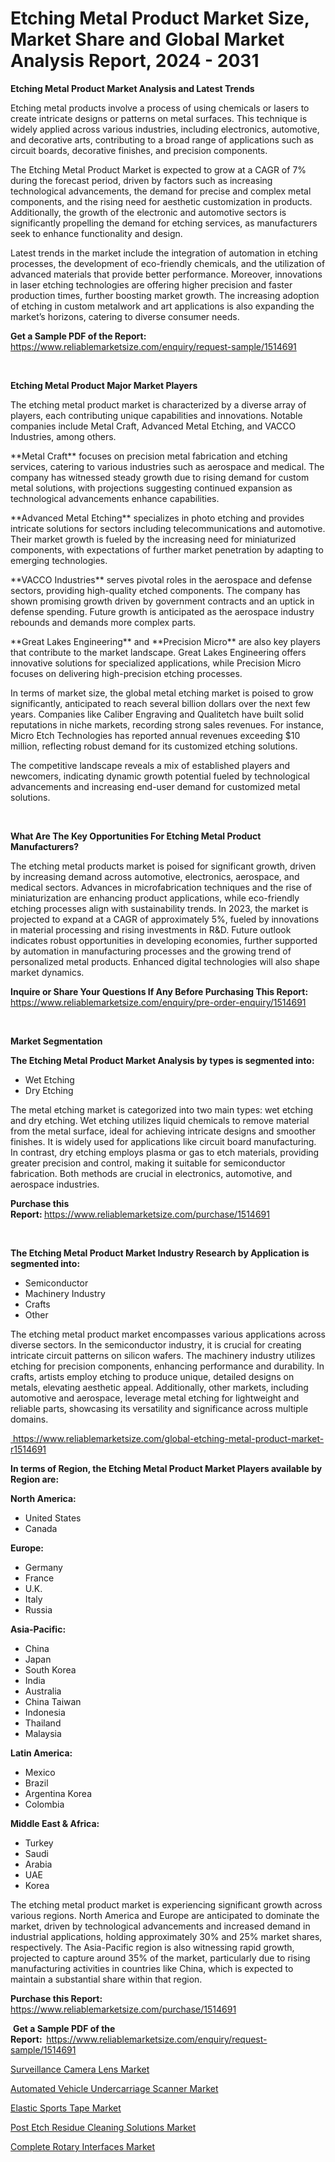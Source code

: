<p><h1>Etching Metal Product Market Size, Market Share and Global Market Analysis Report, 2024 - 2031</h1></p><p><strong>Etching Metal Product Market Analysis and Latest Trends</strong></p>
<p><p>Etching metal products involve a process of using chemicals or lasers to create intricate designs or patterns on metal surfaces. This technique is widely applied across various industries, including electronics, automotive, and decorative arts, contributing to a broad range of applications such as circuit boards, decorative finishes, and precision components.</p><p>The Etching Metal Product Market is expected to grow at a CAGR of 7% during the forecast period, driven by factors such as increasing technological advancements, the demand for precise and complex metal components, and the rising need for aesthetic customization in products. Additionally, the growth of the electronic and automotive sectors is significantly propelling the demand for etching services, as manufacturers seek to enhance functionality and design.</p><p>Latest trends in the market include the integration of automation in etching processes, the development of eco-friendly chemicals, and the utilization of advanced materials that provide better performance. Moreover, innovations in laser etching technologies are offering higher precision and faster production times, further boosting market growth. The increasing adoption of etching in custom metalwork and art applications is also expanding the market’s horizons, catering to diverse consumer needs.</p></p>
<p><strong>Get a Sample PDF of the Report:&nbsp;</strong> <a href="https://www.reliablemarketsize.com/enquiry/request-sample/1514691?utm_campaign=1590&utm_medium=2&utm_source=Github&utm_content=ia&utm_term=27102024&utm_id=etching-metal-product">https://www.reliablemarketsize.com/enquiry/request-sample/1514691</a></p>
<p>&nbsp;</p>
<p><strong>Etching Metal Product Major Market Players</strong></p>
<p><p>The etching metal product market is characterized by a diverse array of players, each contributing unique capabilities and innovations. Notable companies include Metal Craft, Advanced Metal Etching, and VACCO Industries, among others.</p><p>**Metal Craft** focuses on precision metal fabrication and etching services, catering to various industries such as aerospace and medical. The company has witnessed steady growth due to rising demand for custom metal solutions, with projections suggesting continued expansion as technological advancements enhance capabilities.</p><p>**Advanced Metal Etching** specializes in photo etching and provides intricate solutions for sectors including telecommunications and automotive. Their market growth is fueled by the increasing need for miniaturized components, with expectations of further market penetration by adapting to emerging technologies.</p><p>**VACCO Industries** serves pivotal roles in the aerospace and defense sectors, providing high-quality etched components. The company has shown promising growth driven by government contracts and an uptick in defense spending. Future growth is anticipated as the aerospace industry rebounds and demands more complex parts.</p><p>**Great Lakes Engineering** and **Precision Micro** are also key players that contribute to the market landscape. Great Lakes Engineering offers innovative solutions for specialized applications, while Precision Micro focuses on delivering high-precision etching processes.</p><p>In terms of market size, the global metal etching market is poised to grow significantly, anticipated to reach several billion dollars over the next few years. Companies like Caliber Engraving and Qualitetch have built solid reputations in niche markets, recording strong sales revenues. For instance, Micro Etch Technologies has reported annual revenues exceeding $10 million, reflecting robust demand for its customized etching solutions.</p><p>The competitive landscape reveals a mix of established players and newcomers, indicating dynamic growth potential fueled by technological advancements and increasing end-user demand for customized metal solutions.</p></p>
<p>&nbsp;</p>
<p><strong>What Are The Key Opportunities For Etching Metal Product Manufacturers?</strong></p>
<p><p>The etching metal products market is poised for significant growth, driven by increasing demand across automotive, electronics, aerospace, and medical sectors. Advances in microfabrication techniques and the rise of miniaturization are enhancing product applications, while eco-friendly etching processes align with sustainability trends. In 2023, the market is projected to expand at a CAGR of approximately 5%, fueled by innovations in material processing and rising investments in R&D. Future outlook indicates robust opportunities in developing economies, further supported by automation in manufacturing processes and the growing trend of personalized metal products. Enhanced digital technologies will also shape market dynamics.</p></p>
<p><strong>Inquire or Share Your Questions If Any Before Purchasing This Report:</strong> <a href="https://www.reliablemarketsize.com/enquiry/pre-order-enquiry/1514691?utm_campaign=1590&utm_medium=2&utm_source=Github&utm_content=ia&utm_term=27102024&utm_id=etching-metal-product">https://www.reliablemarketsize.com/enquiry/pre-order-enquiry/1514691</a></p>
<p>&nbsp;</p>
<p><strong>Market Segmentation</strong></p>
<p><strong>The Etching Metal Product Market Analysis by types is segmented into:</strong></p>
<p><ul><li>Wet Etching</li><li>Dry Etching</li></ul></p>
<p><p>The metal etching market is categorized into two main types: wet etching and dry etching. Wet etching utilizes liquid chemicals to remove material from the metal surface, ideal for achieving intricate designs and smoother finishes. It is widely used for applications like circuit board manufacturing. In contrast, dry etching employs plasma or gas to etch materials, providing greater precision and control, making it suitable for semiconductor fabrication. Both methods are crucial in electronics, automotive, and aerospace industries.</p></p>
<p><strong>Purchase this Report:&nbsp;</strong><a href="https://www.reliablemarketsize.com/purchase/1514691?utm_campaign=1590&utm_medium=2&utm_source=Github&utm_content=ia&utm_term=27102024&utm_id=etching-metal-product">https://www.reliablemarketsize.com/purchase/1514691</a></p>
<p>&nbsp;</p>
<p><strong>The Etching Metal Product Market Industry Research by Application is segmented into:</strong></p>
<p><ul><li>Semiconductor</li><li>Machinery Industry</li><li>Crafts</li><li>Other</li></ul></p>
<p><p>The etching metal product market encompasses various applications across diverse sectors. In the semiconductor industry, it is crucial for creating intricate circuit patterns on silicon wafers. The machinery industry utilizes etching for precision components, enhancing performance and durability. In crafts, artists employ etching to produce unique, detailed designs on metals, elevating aesthetic appeal. Additionally, other markets, including automotive and aerospace, leverage metal etching for lightweight and reliable parts, showcasing its versatility and significance across multiple domains.</p></p>
<p><a href="https://www.reliablemarketsize.com/global-etching-metal-product-market-r1514691?utm_campaign=1590&utm_medium=2&utm_source=Github&utm_content=ia&utm_term=27102024&utm_id=etching-metal-product">&nbsp;https://www.reliablemarketsize.com/global-etching-metal-product-market-r1514691</a></p>
<p><strong>In terms of Region, the Etching Metal Product Market Players available by Region are:</strong></p>
<p>
    <p> <strong> North America: </strong>
        <ul>
            <li>United States</li>
            <li>Canada</li>
        </ul>
        </p> 
    <p> <strong> Europe: </strong>
        <ul>
            <li>Germany</li>
            <li>France</li>
            <li>U.K.</li>
            <li>Italy</li>
            <li>Russia</li>
        </ul>
        </p> 
    <p> <strong> Asia-Pacific: </strong>
        <ul>
            <li>China</li>
            <li>Japan</li>
            <li>South Korea</li>
            <li>India</li>
            <li>Australia</li>
            <li>China Taiwan</li>
            <li>Indonesia</li>
            <li>Thailand</li>
            <li>Malaysia</li>
        </ul>
        </p> 
    <p> <strong> Latin America: </strong>
        <ul>
            <li>Mexico</li>
            <li>Brazil</li>
            <li>Argentina Korea</li>
            <li>Colombia</li>
        </ul>
        </p> 
    <p> <strong> Middle East & Africa: </strong>
        <ul>
            <li>Turkey</li>
            <li>Saudi</li>
            <li>Arabia</li>
            <li>UAE</li>
            <li>Korea</li>
        </ul>
    </p>
    </p>
<p><p>The etching metal product market is experiencing significant growth across various regions. North America and Europe are anticipated to dominate the market, driven by technological advancements and increased demand in industrial applications, holding approximately 30% and 25% market shares, respectively. The Asia-Pacific region is also witnessing rapid growth, projected to capture around 35% of the market, particularly due to rising manufacturing activities in countries like China, which is expected to maintain a substantial share within that region.</p></p>
<p><strong>Purchase this Report: </strong><a href="https://www.reliablemarketsize.com/purchase/1514691?utm_campaign=1590&utm_medium=2&utm_source=Github&utm_content=ia&utm_term=27102024&utm_id=etching-metal-product">https://www.reliablemarketsize.com/purchase/1514691</a></p>
<p>&nbsp;<strong>Get a Sample PDF of the Report:&nbsp;&nbsp;</strong><a href="https://www.reliablemarketsize.com/enquiry/request-sample/1514691?utm_campaign=1590&utm_medium=2&utm_source=Github&utm_content=ia&utm_term=27102024&utm_id=etching-metal-product">https://www.reliablemarketsize.com/enquiry/request-sample/1514691</a></p>
<p><strong></strong></p>
<p><p><a href="https://www.linkedin.com/pulse/analyzing-global-surveillance-camera-lens-market-growth-prospects-1ddzf?utm_campaign=1590&utm_medium=2&utm_source=Github&utm_content=ia&utm_term=27102024&utm_id=etching-metal-product">Surveillance Camera Lens Market</a></p><p><a href="https://github.com/AnnDiaz698/Market-Research-Report-List-1/blob/main/automated-vehicle-undercarriage-scanner-market.md?utm_campaign=1590&utm_medium=2&utm_source=Github&utm_content=ia&utm_term=27102024&utm_id=etching-metal-product">Automated Vehicle Undercarriage Scanner Market</a></p><p><a href="https://www.linkedin.com/pulse/elastic-sports-tape-market-matrix-applications-types-cagr-growth-wpj3f?utm_campaign=1590&utm_medium=2&utm_source=Github&utm_content=ia&utm_term=27102024&utm_id=etching-metal-product">Elastic Sports Tape Market</a></p><p><a href="https://www.linkedin.com/pulse/post-etch-residue-cleaning-solutions-market-analysis-report-ax84f?utm_campaign=1590&utm_medium=2&utm_source=Github&utm_content=ia&utm_term=27102024&utm_id=etching-metal-product">Post Etch Residue Cleaning Solutions Market</a></p><p><a href="https://www.linkedin.com/pulse/complete-rotary-interfaces-market-innovations-trends-comprehensive-pwr8f?utm_campaign=1590&utm_medium=2&utm_source=Github&utm_content=ia&utm_term=27102024&utm_id=etching-metal-product">Complete Rotary Interfaces Market</a></p></p>